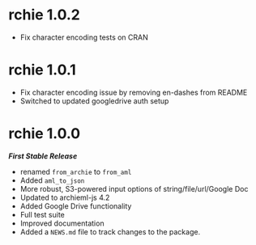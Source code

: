 # rchie 1.0.2

-  Fix character encoding tests on CRAN

# rchie 1.0.1

-  Fix character encoding issue by removing en-dashes from README
-  Switched to updated googledrive auth setup

# rchie 1.0.0

***First Stable Release***

* renamed `from_archie` to `from_aml`
* Added `aml_to_json`
* More robust, S3-powered input options of string/file/url/Google Doc
* Updated to archieml-js 4.2
* Added Google Drive functionality
* Full test suite
* Improved documentation
* Added a `NEWS.md` file to track changes to the package.
